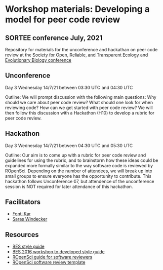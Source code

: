 # Workshop materials: Developing a model for peer code review
## SORTEE conference July, 2021

Repository for materials for the unconference and hackathan on peer code review at the [Society for Open, Reliable, and Transparent Ecology and Evolutionary Biology conference](https://www.eventbrite.co.uk/e/sortee-conference-2021-registration-154693776249)

## Unconference
Day 3 Wednesday 14/7/21 between 03:30 UTC and 04:30 UTC

Outline: We will prompt discussion with the following main questions: Why should we care about peer code review? What should one look for when reviewing code? How can we get started with peer code review? We will then follow this discussion with a Hackathon (H10) to develop a rubric for peer code review.

## Hackathon
Day 3 Wednesday 14/7/21 between 04:30 UTC and 05:30 UTC

Outline: Our aim is to come up with a rubric for peer code review and guidelines for using the rubric, and to brainstorm how these ideas could be expanded more formally similar to the way software code is reviewed by ROpenSci. Depending on the number of attendees, we will break up into small groups to ensure everyone has the opportunity to contribute. This hackathon follows Unconference 07, but attendence of the unconference session is NOT required for later attendance of this hackathon.

## Facilitators
* [Fonti Kar](http://github.com/fontikar)
* [Saras Windecker](http://github.com/smwindecker)

## Resources
* [BES style guide](https://www.britishecologicalsociety.org/wp-content/uploads/2017/12/guide-to-reproducible-code.pdf)
* [BES 2016 workshop to developed style guide](https://github.com/BES2016Workshop) 
* [ROpenSci guide for software reviewers](https://devguide.ropensci.org/reviewerguide.html)
* [ROpenSci software review template](https://devguide.ropensci.org/reviewtemplate.html#reviewtemplate) 
